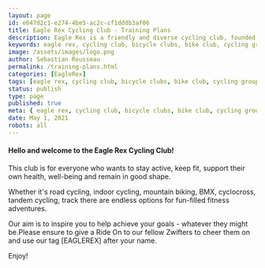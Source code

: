 ```yaml
---
layout: page
id: e047d2c1-e274-4be5-ac2c-cf1dddb3af06
title: Eagle Rex Cycling Club - Training Plans
description: Eagle Rex is a friendly and diverse cycling club, founded in 2021 and based in London, UK.
keywords: eagle rex, cycling club, bicycle clubs, bike club, cycling group, london, uk
image: /assets/images/logo.png
author: Sebastian Rousseau
permalink: /training-plans.html
categories: [EagleRex]
tags: [eagle rex, cycling club, bicycle clubs, bike club, cycling group, london, uk]
status: publish
type: page
published: true
meta: { eagle rex, cycling club, bicycle clubs, bike club, cycling group, london, uk}
date: May 1, 2021 
robots: all
---
```

#### Hello and welcome to the Eagle Rex Cycling Club!

This club is for everyone who wants to stay active, keep fit, support their own health, well-being and remain in good shape.

Whether it's road cycling, indoor cycling, mountain biking, BMX, cyclocross, tandem cycling, track there are endless options for fun-filled fitness adventures.

Our aim is to inspire you to help achieve your goals - whatever they might be.Please ensure to give a Ride On to our fellow Zwifters to cheer them on and use our tag [EAGLEREX] after your name.

Enjoy!
